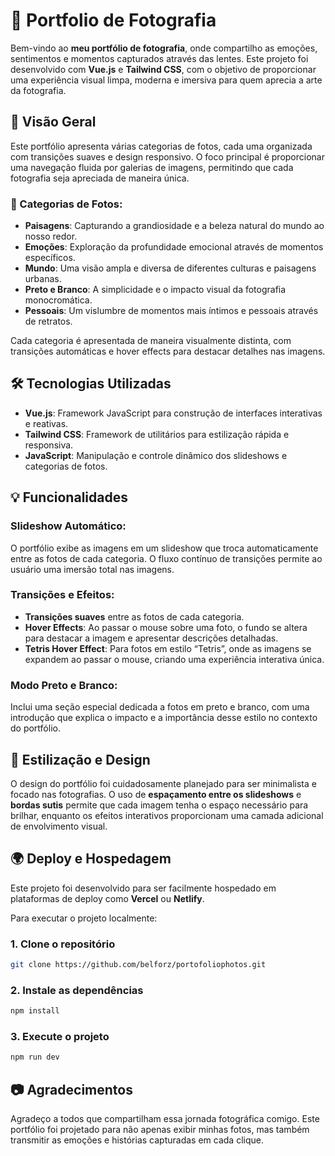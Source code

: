 
# 📸 Portfolio de Fotografia

Bem-vindo ao **meu portfólio de fotografia**, onde compartilho as emoções, sentimentos e momentos capturados através das lentes. Este projeto foi desenvolvido com **Vue.js** e **Tailwind CSS**, com o objetivo de proporcionar uma experiência visual limpa, moderna e imersiva para quem aprecia a arte da fotografia.

## 🌟 Visão Geral

Este portfólio apresenta várias categorias de fotos, cada uma organizada com transições suaves e design responsivo. O foco principal é proporcionar uma navegação fluida por galerias de imagens, permitindo que cada fotografia seja apreciada de maneira única.

### 📁 Categorias de Fotos:

- **Paisagens**: Capturando a grandiosidade e a beleza natural do mundo ao nosso redor.
- **Emoções**: Exploração da profundidade emocional através de momentos específicos.
- **Mundo**: Uma visão ampla e diversa de diferentes culturas e paisagens urbanas.
- **Preto e Branco**: A simplicidade e o impacto visual da fotografia monocromática.
- **Pessoais**: Um vislumbre de momentos mais íntimos e pessoais através de retratos.

Cada categoria é apresentada de maneira visualmente distinta, com transições automáticas e hover effects para destacar detalhes nas imagens.

## 🛠 Tecnologias Utilizadas

- **Vue.js**: Framework JavaScript para construção de interfaces interativas e reativas.
- **Tailwind CSS**: Framework de utilitários para estilização rápida e responsiva.
- **JavaScript**: Manipulação e controle dinâmico dos slideshows e categorias de fotos.
  
## 💡 Funcionalidades

### Slideshow Automático:
O portfólio exibe as imagens em um slideshow que troca automaticamente entre as fotos de cada categoria. O fluxo contínuo de transições permite ao usuário uma imersão total nas imagens.

### Transições e Efeitos:
- **Transições suaves** entre as fotos de cada categoria.
- **Hover Effects**: Ao passar o mouse sobre uma foto, o fundo se altera para destacar a imagem e apresentar descrições detalhadas.
- **Tetris Hover Effect**: Para fotos em estilo “Tetris”, onde as imagens se expandem ao passar o mouse, criando uma experiência interativa única.

### Modo Preto e Branco:
Inclui uma seção especial dedicada a fotos em preto e branco, com uma introdução que explica o impacto e a importância desse estilo no contexto do portfólio.

## 🎨 Estilização e Design

O design do portfólio foi cuidadosamente planejado para ser minimalista e focado nas fotografias. O uso de **espaçamento entre os slideshows** e **bordas sutis** permite que cada imagem tenha o espaço necessário para brilhar, enquanto os efeitos interativos proporcionam uma camada adicional de envolvimento visual.

## 🌍 Deploy e Hospedagem

Este projeto foi desenvolvido para ser facilmente hospedado em plataformas de deploy como **Vercel** ou **Netlify**.

Para executar o projeto localmente:
  
### 1. Clone o repositório

```bash
git clone https://github.com/belforz/portofoliophotos.git
```

### 2. Instale as dependências

```bash
npm install
```

### 3. Execute o projeto

```bash
npm run dev
```

## 📷 Agradecimentos

Agradeço a todos que compartilham essa jornada fotográfica comigo. Este portfólio foi projetado para não apenas exibir minhas fotos, mas também transmitir as emoções e histórias capturadas em cada clique.



